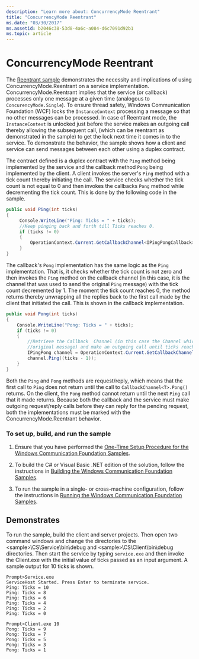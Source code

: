 ```yaml
---
description: "Learn more about: ConcurrencyMode Reentrant"
title: "ConcurrencyMode Reentrant"
ms.date: "03/30/2017"
ms.assetid: b2046c38-53d8-4a6c-a084-d6c7091d92b1
ms.topic: article
---
```

# ConcurrencyMode Reentrant

The [Reentrant sample](https://github.com/dotnet/samples/tree/main/framework/wcf) demonstrates the necessity and implications of using ConcurrencyMode.Reentrant on a service implementation. ConcurrencyMode.Reentrant implies that the service (or callback) processes only one message at a given time (analogous to `ConcurencyMode.Single`). To ensure thread safety, Windows Communication Foundation (WCF) locks the `InstanceContext` processing a message so that no other messages can be processed. In case of Reentrant mode, the `InstanceContext` is unlocked just before the service makes an outgoing call thereby allowing the subsequent call, (which can be reentrant as demonstrated in the sample) to get the lock next time it comes in to the service. To demonstrate the behavior, the sample shows how a client and service can send messages between each other using a duplex contract.

The contract defined is a duplex contract with the `Ping` method being implemented by the service and the callback method `Pong` being implemented by the client. A client invokes the server's `Ping` method with a tick count thereby initiating the call. The service checks whether the tick count is not equal to 0 and then invokes the callbacks `Pong` method while decrementing the tick count. This is done by the following code in the sample.

```csharp
public void Ping(int ticks)
{
     Console.WriteLine("Ping: Ticks = " + ticks);
     //Keep pinging back and forth till Ticks reaches 0.
     if (ticks != 0)
     {
         OperationContext.Current.GetCallbackChannel<IPingPongCallback>().Pong((ticks - 1));
     }
}
```

The callback's `Pong` implementation has the same logic as the `Ping` implementation. That is, it checks whether the tick count is not zero and then invokes the `Ping` method on the callback channel (in this case, it is the channel that was used to send the original `Ping` message) with the tick count decremented by 1. The moment the tick count reaches 0, the method returns thereby unwrapping all the replies back to the first call made by the client that initiated the call. This is shown in the callback implementation.

```csharp
public void Pong(int ticks)
{
    Console.WriteLine("Pong: Ticks = " + ticks);
    if (ticks != 0)
    {
        //Retrieve the Callback  Channel (in this case the Channel which was used to send the
        //original message) and make an outgoing call until ticks reaches 0.
        IPingPong channel = OperationContext.Current.GetCallbackChannel<IPingPong>();
        channel.Ping((ticks - 1));
    }
}
```

Both the `Ping` and `Pong` methods are request/reply, which means that the first call to `Ping` does not return until the call to `CallbackChannel<T>.Pong()` returns. On the client, the `Pong` method cannot return until the next `Ping` call that it made returns. Because both the callback and the service must make outgoing request/reply calls before they can reply for the pending request, both the implementations must be marked with the ConcurrencyMode.Reentrant behavior.

### To set up, build, and run the sample

1. Ensure that you have performed the [One-Time Setup Procedure for the Windows Communication Foundation Samples](one-time-setup-procedure-for-the-wcf-samples.md).

2. To build the C# or Visual Basic .NET edition of the solution, follow the instructions in [Building the Windows Communication Foundation Samples](building-the-samples.md).

3. To run the sample in a single- or cross-machine configuration, follow the instructions in [Running the Windows Communication Foundation Samples](running-the-samples.md).

## Demonstrates

To run the sample, build the client and server projects. Then open two command windows and change the directories to the \<sample>\CS\Service\bin\debug and \<sample>\CS\Client\bin\debug directories. Then start the service by typing `service.exe` and then invoke the Client.exe with the initial value of ticks passed as an input argument. A sample output for 10 ticks is shown.

```console
Prompt>Service.exe
ServiceHost Started. Press Enter to terminate service.
Ping: Ticks = 10
Ping: Ticks = 8
Ping: Ticks = 6
Ping: Ticks = 4
Ping: Ticks = 2
Ping: Ticks = 0

Prompt>Client.exe 10
Pong: Ticks = 9
Pong: Ticks = 7
Pong: Ticks = 5
Pong: Ticks = 3
Pong: Ticks = 1
```
